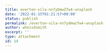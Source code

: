 ```yaml
---
title: everton-vila-nn7yDmwZfw4-unsplash
date: '2022-01-15T01:21:57+00:00'
status: publish
permalink: /everton-vila-nn7ydmwzfw4-unsplash
author: whoisdsmith
excerpt: ''
type: attachment
id: 14
---
```

<!DOCTYPE html PUBLIC "-//W3C//DTD HTML 4.0 Transitional//EN" "http://www.w3.org/TR/REC-html40/loose.dtd">
<?xml encoding="UTF-8">
